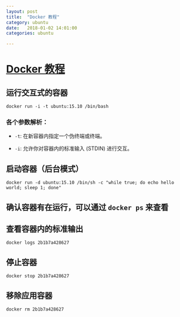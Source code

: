 ```yaml
---
layout: post
title:  "Docker 教程"
category: ubuntu
date:   2018-01-02 14:01:00
categories: ubuntu 

---
```


# [Docker 教程](http://www.runoob.com/docker/docker-tutorial.html)

## 运行交互式的容器
`docker run -i -t ubuntu:15.10 /bin/bash`
### 各个参数解析：

- `-t`: 在新容器内指定一个伪终端或终端。

- `-i`: 允许你对容器内的标准输入 (STDIN) 进行交互。

## 启动容器（后台模式）
`docker run -d ubuntu:15.10 /bin/sh -c "while true; do echo hello world; sleep 1; done"`

## 确认容器有在运行，可以通过 `docker ps` 来查看

## 查看容器内的标准输出
`docker logs 2b1b7a428627`

## 停止容器
`docker stop 2b1b7a428627`

## 移除应用容器
`docker rm 2b1b7a428627`













